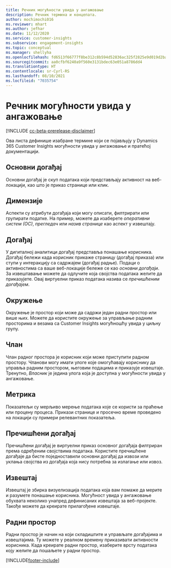 ```yaml
---
title: Речник могућности увида у ангажовање
description: Речник термина и концепата.
author: mochimochi016
ms.reviewer: mhart
ms.author: jefhar
ms.date: 11/12/2020
ms.service: customer-insights
ms.subservice: engagement-insights
ms.topic: conceptual
ms.manager: shellyha
ms.openlocfilehash: fd6513f66777f8be312c8b594d52836ac325f2825e9d019d2ba0f49c587cf8ca
ms.sourcegitcommit: aa0cfbf6240a9f560e3131bdec63e051a8786dd4
ms.translationtype: HT
ms.contentlocale: sr-Cyrl-RS
ms.lasthandoff: 08/10/2021
ms.locfileid: "7035754"
---
```

# <a name="engagement-insights-capability-glossary"></a>Речник могућности увида у ангажовање

[!INCLUDE [cc-beta-prerelease-disclaimer](includes/cc-beta-prerelease-disclaimer.md)]

Ова листа дефинише изабране термине који се појављују у Dynamics 365 Customer Insights могућности увида у ангажовање и пратећој документацији.

## <a name="base-event"></a>Основни догађај

Основни догађај је скуп података који представљају активност на веб-локацији, као што је приказ странице или клик. 

## <a name="dimensions"></a>Димензије

Аспекти су атрибути догађаја који могу описати, филтрирати или групирати податке. На пример, можете да изаберете *оперативни систем (ОС)*, *прегледач* или *назив странице* као аспект у извештају.

## <a name="event"></a>Догађај

У дигиталној аналитици догађај представља понашање корисника. Догађај бележи када корисник прикаже страницу (догађај приказа) или ступи у интеракцију са садржајем (догађај радње). Подаци о активностима са ваше веб-локације бележе се као *основни догађаји*. За извештавање можете да одлучите која својства података желите да приказујете. Овај виртуелни приказ података назива се *пречишћеним догађајем*. 

## <a name="environment"></a>Окружење

 Окружење је простор који може да садржи један радни простор или више њих. Можете да користите окружење за управљање радним просторима и везама са Customer Insights могућношћу увида у циљну групу.

## <a name="member"></a>Члан

Члан радног простора је корисник који може приступити радном простору. Чланови могу имати улоге које омогућавају кориснику да управља радним простором, његовим подацима и приказује извештаје. Тренутно, *Власник* је једина улога која је доступна у могућности увида у ангажовање.

## <a name="metric"></a>Метрика

Показатељи су мерљиво мерење података које се користи за праћење или процену процеса. Прикази странице и просечно време проведено на локацији су примери релевантних показатеља.

## <a name="refined-event"></a>Пречишћени догађај

Пречишћени догађај је виртуелни приказ основног догађаја филтриран према одређеним својствима података. Користите пречишћене догађаје да бисте поједноставили основни догађај да извози или уклања својства из догађаја која нису потребна за излагање или извоз.

## <a name="report"></a>Извештај

Извештај је збирка визуелизација података која вам помаже да мерите и разумете понашање корисника. Могућност увида у ангажовање обухвата неколико унапред дефинисаних извештаја за веб-пројекте. Такође можете да креирате прилагођене извештаје. 

## <a name="workspace"></a>Радни простор

Радни простор је начин на који складиштите и управљате догађајима и извештајима. Ту можете у реалном времену приказивати активности корисника. Када креирате радни простор, изаберите врсту података коју желите да пошаљете у радни простор.


[!INCLUDE[footer-include](../includes/footer-banner.md)]